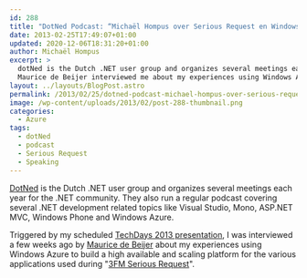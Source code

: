 ```yaml
---
id: 288
title: "DotNed Podcast: “Michaël Hompus over Serious Request en Windows Azure”"
date: 2013-02-25T17:49:07+01:00
updated: 2020-12-06T18:31:20+01:00
author: Michaël Hompus
excerpt: >
  dotNed is the Dutch .NET user group and organizes several meetings each year for the .NET community.
  Maurice de Beijer interviewed me about my experiences using Windows Azure to build a high available and scaling platform for 3FM Serious Request.
layout: ../layouts/BlogPost.astro
permalink: /2013/02/25/dotned-podcast-michael-hompus-over-serious-request-en-windows-azure/
image: /wp-content/uploads/2013/02/post-288-thumbnail.png
categories:
  - Azure
tags:
  - dotNed
  - podcast
  - Serious Request
  - Speaking
---
```


[DotNed](https://www.dotned.nl/) is the Dutch .NET user group and organizes several meetings each year for the .NET community.
They also run a regular podcast covering several .NET development related topics like Visual Studio, Mono, ASP.NET MVC, Windows Phone and Windows Azure.

Triggered by my scheduled [TechDays 2013 presentation](/2013/03/12/speaking-at-the-dutch-techdays-2013),
I was interviewed a few weeks ago by [Maurice de Beijer](https://www.linkedin.com/in/mauricedebeijer/) about my experiences using Windows Azure to build a high available and scaling platform for the various applications used during "[3FM Serious Request](https://nl.wikipedia.org/wiki/3FM_Serious_Request)".
